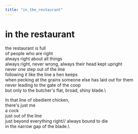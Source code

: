 ```yaml
---
title: "in_the_restaurant"
---
```


# in the restaurant

the restaurant is full\
of people who are right\
always right about all things\
always right, never wrong, always their head kept upright\
never one step out of the line\
following it like the line a hen keeps\
when pecking at the grains someone else has laid out for them\
never leading to the gate of the coop\
but only to the butcher's flat, broad, shiny blade.\

In that line of obedient chicken,\
there's just me\
a cock\
just out of the line\
just beyond everything right// always bound to die\
in the narrow gap of the blade.\
